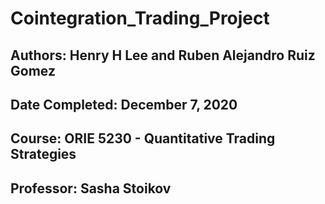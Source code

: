 # Cointegration_Trading_Project
## Authors: Henry H Lee and Ruben Alejandro Ruiz Gomez
## Date Completed: December 7, 2020
## Course: ORIE 5230 - Quantitative Trading Strategies
## Professor: Sasha Stoikov
